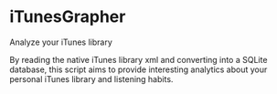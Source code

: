 # iTunesGrapher
Analyze your iTunes library

By reading the native iTunes library xml and converting into a SQLite database, this script aims to provide interesting
analytics about your personal iTunes library and listening habits.



